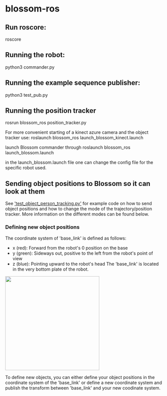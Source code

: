 # blossom-ros

## Run roscore:
roscore 

## Running the robot:
python3 commander.py

## Running the example sequence publisher:
python3 test_pub.py

## Running the position tracker
rosrun blossom_ros position_tracker.py

For more convenient starting of a kinect azure camera and the object tracker use:
roslaunch blossom_ros launch_blossom_kinect.launch

launch Blossom commander through
roslaunch blossom_ros launch_blossom.launch

in the launch_blossom.launch file one can change the config file for the specific robot used.

## Sending object positions to Blossom so it can look at them
See ['test_object_person_tracking.py'](https://github.com/sarahgillet/blossom-ros/blob/main/scripts/test_object_person_tracking.py) for example code on how to send object positions and how to change the mode of the trajectory/position tracker. More information on the different modes can be found below.


### Defining new object positions
The coordinate system of 'base_link' is defined as follows: 
- x (red): Forward from the robot's 0 position on the base
- y (green): Sideways out, positive to the left from the robot's point of view
- z (blue): Pointing upward to the robot's head
The 'base_link' is located in the very bottom plate of the robot.

<img src="https://github.com/sarahgillet/blossom-ros/assets/65712056/853bd816-d4fc-4e44-840f-55fcb7be5599" width="300"/>

To define new objects, you can either define your object positions in the coordinate system of the 'base_link' or define a new coordinate system and publish the transform between 'base_link' and your new coodinate system.
